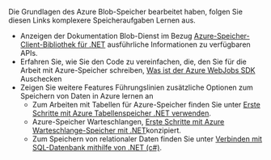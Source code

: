 
Die Grundlagen des Azure Blob-Speicher bearbeitet haben, folgen Sie diesen Links komplexere Speicheraufgaben Lernen aus.

- Anzeigen der Dokumentation Blob-Dienst im Bezug [Azure-Speicher-Client-Bibliothek für .NET](http://go.microsoft.com/fwlink/?LinkID=390731) ausführliche Informationen zu verfügbaren APIs.
- Erfahren Sie, wie Sie den Code zu vereinfachen, die, den Sie für die Arbeit mit Azure-Speicher schreiben, [Was ist der Azure WebJobs SDK](../articles/app-service-web/websites-dotnet-webjobs-sdk.md) Auschecken
- Zeigen Sie weitere Features Führungslinien zusätzliche Optionen zum Speichern von Daten in Azure lernen an
  - Zum Arbeiten mit Tabellen für Azure-Speicher finden Sie unter [Erste Schritte mit Azure Tabellenspeicher .NET verwenden](../articles/storage/storage-dotnet-how-to-use-tables.md).
  - Azure-Speicher Warteschlangen, [Erste Schritte mit Azure Warteschlange-Speicher mit .NET](../articles/storage/storage-dotnet-how-to-use-queues.md)konzipiert.
  - Zum Speichern von relationaler Daten finden Sie unter [Verbinden mit SQL-Datenbank mithilfe von .NET (c#)](../articles/sql-database/sql-database-develop-dotnet-simple.md).
